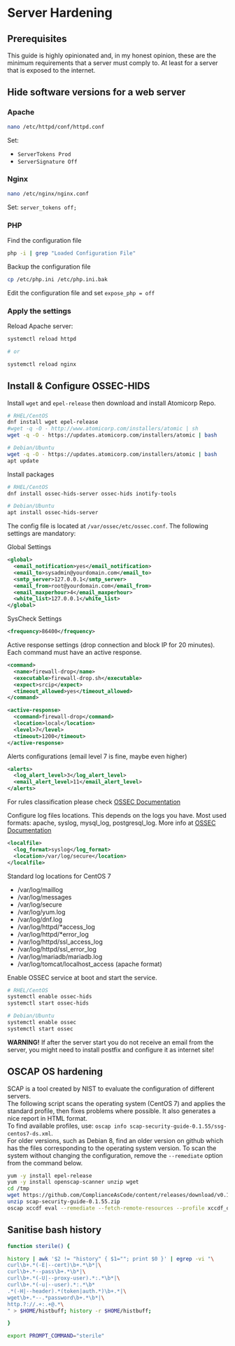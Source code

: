# Server Hardening

## Prerequisites

This guide is highly opinionated and, in my honest opinion, these are the minimum requirements that a server must comply to. At least for a server that is exposed to the internet.

## Hide software versions for a web server

### __Apache__

```bash
nano /etc/httpd/conf/httpd.conf
```

Set:

* ```ServerTokens Prod```
* ```ServerSignature Off```

### Nginx

```bash
nano /etc/nginx/nginx.conf
```

Set: ```server_tokens off;```

### __PHP__

Find the configuration file

```bash
php -i | grep "Loaded Configuration File"
```

Backup the configuration file

```bash
cp /etc/php.ini /etc/php.ini.bak
```

Edit the configuration file and set ```expose_php = off```

### Apply the settings

Reload Apache server:

```bash
systemctl reload httpd

# or

systemctl reload nginx
```

## Install & Configure OSSEC-HIDS

Install ```wget``` and ```epel-release``` then download and install Atomicorp Repo.

```bash
# RHEL/CentOS
dnf install wget epel-release
#wget -q -O - http://www.atomicorp.com/installers/atomic | sh
wget -q -O - https://updates.atomicorp.com/installers/atomic | bash

# Debian/Ubuntu
wget -q -O - https://updates.atomicorp.com/installers/atomic | bash
apt update
```

Install packages

```bash
# RHEL/CentOS
dnf install ossec-hids-server ossec-hids inotify-tools

# Debian/Ubuntu
apt install ossec-hids-server
```

The config file is located at ```/var/ossec/etc/ossec.conf```. The following settings are mandatory:

Global Settings

```xml
<global>
  <email_notification>yes</email_notification>  
  <email_to>sysadmin@yourdomain.com</email_to>
  <smtp_server>127.0.0.1</smtp_server> 
  <email_from>root@yourdomain.com</email_from>
  <email_maxperhour>4</email_maxperhour>
  <white_list>127.0.0.1</white_list>
</global>
```

SysCheck Settings

```xml
<frequency>86400</frequency>
```

Active response settings (drop connection and block IP for 20 minutes). Each command must have an active response.

```xml
<command>
  <name>firewall-drop</name>
  <executable>firewall-drop.sh</executable>
  <expect>srcip</expect>
  <timeout_allowed>yes</timeout_allowed>
</command>

<active-response>
  <command>firewall-drop</command>
  <location>local</location>
  <level>7</level>
  <timeout>1200</timeout>
</active-response>
```

Alerts configurations (email level 7 is fine, maybe even higher)

```xml
<alerts>
  <log_alert_level>3</log_alert_level>
  <email_alert_level>11</email_alert_level>
</alerts>
```

For rules classification please check [OSSEC Documentation](https://www.ossec.net/docs/manual/rules-decoders/rule-levels.html)

Configure log files locations. This depends on the logs you have. Most used formats: apache, syslog, mysql_log, postgresql_log. More info at [OSSEC Documentation](https://ossec-documentation.readthedocs.io/en/latest/configuration/ossec_conf.html#syntax-localfile)

```xml
<localfile>
  <log_format>syslog</log_format>
  <location>/var/log/secure</location>
</localfile>
```

Standard log locations for CentOS 7

* /var/log/maillog
* /var/log/messages
* /var/log/secure
* /var/log/yum.log
* /var/log/dnf.log
* /var/log/httpd/*access_log
* /var/log/httpd/*error_log
* /var/log/httpd/ssl_access_log
* /var/log/httpd/ssl_error_log
* /var/log/mariadb/mariadb.log
* /var/log/tomcat/localhost_access (apache format)

Enable OSSEC service at boot and start the service.

```bash
# RHEL/CentOS
systemctl enable ossec-hids
systemctl start ossec-hids

# Debian/Ubuntu
systemctl enable ossec
systemctl start ossec
```

__WARNING!__ If after the server start you do not receive an email from the server, you might need to install postfix and configure it as internet site!

## OSCAP OS hardening

SCAP is a tool created by NIST to evaluate the configuration of different servers.  
The following script scans the operating system (CentOS 7) and applies the standard profile, then fixes problems where possible. It also generates a nice report in HTML format.  
To find available profiles, use: ```oscap info scap-security-guide-0.1.55/ssg-centos7-ds.xml```.  
For older versions, such as Debian 8, find an older version on github which has the files corresponding to the operating system version.
To scan the system without changing the configuration, remove the ``--remediate`` option from the command below.

```bash
yum -y install epel-release
yum -y install openscap-scanner unzip wget
cd /tmp
wget https://github.com/ComplianceAsCode/content/releases/download/v0.1.55/scap-security-guide-0.1.55.zip
unzip scap-security-guide-0.1.55.zip
oscap xccdf eval --remediate --fetch-remote-resources --profile xccdf_org.ssgproject.content_profile_standard --results-arf results.xml --report report.html --oval-results scap-security-guide-0.1.55/ssg-centos7-ds.xml
```

## Sanitise bash history

```bash
function sterile() {

history | awk '$2 != "history" { $1=""; print $0 }' | egrep -vi "\
curl\b+.*(-E|--cert)\b+.*\b*|\
curl\b+.*--pass\b+.*\b*|\
curl\b+.*(-U|--proxy-user).*:.*\b*|\
curl\b+.*(-u|--user).*:.*\b*
.*(-H|--header).*(token|auth.*)\b+.*|\
wget\b+.*--.*password\b+.*\b*|\
http.?://.+:.+@.*\
" > $HOME/histbuff; history -r $HOME/histbuff;

}

export PROMPT_COMMAND="sterile"
```
